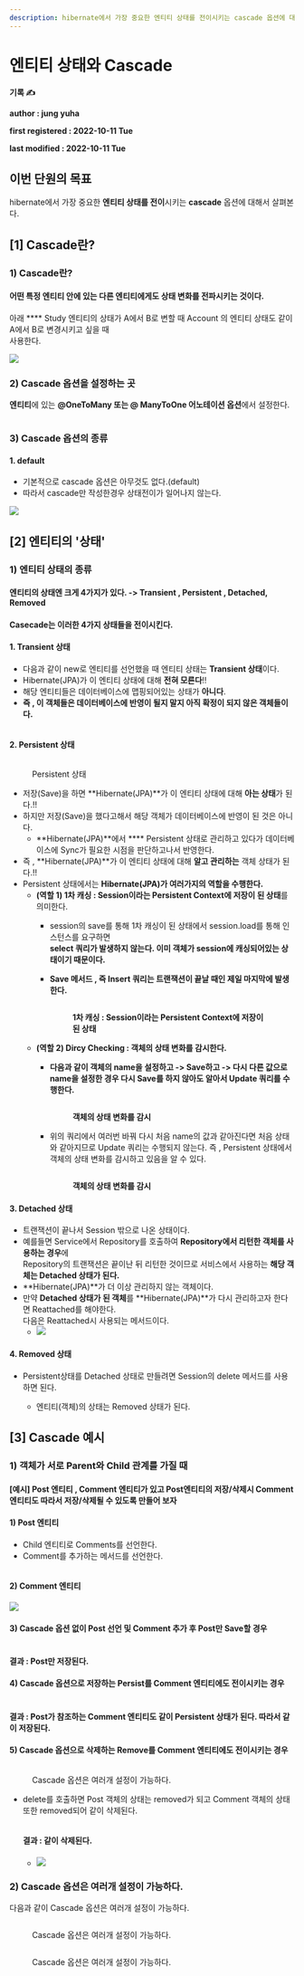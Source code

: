 ```yaml
---
description: hibernate에서 가장 중요한 엔티티 상태를 전이시키는 cascade 옵션에 대해서 살펴본다.
---
```


# 엔티티 상태와 Cascade

**기록 ✍️**

**author : jung yuha**

**first registered : 2022-10-11 Tue**

**last modified : 2022-10-11 Tue**

## **이번 단원의 목표**

hibernate에서 가장 중요한 **엔티티 상태를 전이**시키는 **cascade** 옵션에 대해서 살펴본다.

## \[1] C**ascade란?**

### **1)** C**ascade란?**

#### 어떤 특정 엔티티 안에 있는 다른 엔티티에게도 상태 변화를 전파시키는 것이다.

아래 **** Study 엔티티의 상태가 A에서 B로 변할 때 Account 의 엔티티 상태도 같이 A에서 B로 변경시키고 싶을 때\
사용한다.

![](<../.gitbook/assets/image (23).png>)

### **2)** C**ascade 옵션을 설정하는 곳**

**엔티티**에 있는 **@OneToMany 또는 @ ManyToOne 어노테이션 옵션**에서 설정한다.

<figure><img src="../.gitbook/assets/image (12).png" alt=""><figcaption></figcaption></figure>

### 3) Cascade 옵션의 종류

#### 1. default

* 기본적으로 cascade 옵션은 아무것도 없다.(default)
* 따라서 cascade만 작성한경우 상태전이가 일어나지 않는다.

![](<../.gitbook/assets/image (9).png>)

## \[2] 엔티티의 '상태'

### 1) 엔티티 상태의 종류

#### 엔티티의 상태엔 크게 4가지가 있다. -> Transient , Persistent , Detached, Removed

#### Casecade는 이러한  4가지 상태들을 전이시킨다.

#### 1. Transient 상태

* 다음과 같이 new로 엔티티를 선언했을 때 엔티티 상태는 **Transient 상태**이다.
* Hibernate(JPA)가 이 엔티티 상태에 대해 **전혀 모른다**!!
* 해당 엔티티들은 데이터베이스에 맵핑되어있는 상태가 **아니다**.
* **즉 , 이 객체들은 데이터베이스에 반영이 될지 말지 아직 확정이 되지 않은 객체들이다.**

<figure><img src="../.gitbook/assets/image (2) (1).png" alt=""><figcaption></figcaption></figure>

#### 2. Persistent 상태

<figure><img src="../.gitbook/assets/image (24).png" alt=""><figcaption><p> Persistent 상태</p></figcaption></figure>

* 저장(Save)을 하면 **Hibernate(JPA)**가 이 엔티티 상태에 대해 **아는 상태**가 된다.!!
* 하지만 저장(Save)을 했다고해서 해당 객체가 데이터베이스에 반영이 된 것은 아니다.
  * **Hibernate(JPA)**에서 **** Persistent 상태로 관리하고 있다가 데이터베이스에 Sync가 필요한 시점을 판단하고나서 반영한다.&#x20;
* 즉 ,  **Hibernate(JPA)**가 이 엔티티 상태에 대해 **알고 관리하는** 객체 상태가 된다.!!
* Persistent 상태에서는 **Hibernate(JPA)가 여러가지의 역할을 수행한다.**
  * **(역할 1) 1차 캐싱 : Session이라는 Persistent Context에 저장이 된 상태**를 의미한다.
    * session의 save를 통해 1차 캐싱이 된 상태에서 session.load를 통해 인스턴스를 요구하면\
      **select 쿼리가 발생하지 않는다. 이미 객체가 session에 캐싱되어있는 상태이기 때문이다.**
    *   **Save 메서드 , 즉 Insert 쿼리는 트랜잭션이 끝날 때인 제일 마지막에 발생한다.**

        <figure><img src="../.gitbook/assets/image (14).png" alt=""><figcaption><p><strong>1차 캐싱 : Session이라는 Persistent Context에 저장이 된 상태</strong></p></figcaption></figure>
  * **(역할 2) Dircy Checking : 객체의 상태 변화를 감시한다.**
    *   **다음과 같이 객체의 name을 설정하고 -> Save하고 -> 다시 다른 값으로 name을 설정한 경우 다시 Save를 하지 않아도 알아서 Update 쿼리를 수행한다.**

        <figure><img src="../.gitbook/assets/image (10).png" alt=""><figcaption><p> <strong>객체의 상태 변화를 감시</strong>   </p></figcaption></figure>
    *   위의 쿼리에서 여러번 바꿔 다시 처음 name의 값과 같아진다면 처음 상태와 같아지므로 Update 쿼리는 수행되지 않는다. 즉 , Persistent 상태에서 객체의 상태 변화를 감시하고 있음을 알 수 있다.

        <figure><img src="../.gitbook/assets/image (20).png" alt=""><figcaption><p> <strong>객체의 상태 변화를 감시</strong>   </p></figcaption></figure>

#### 3.  Detached 상태

* 트랜잭션이 끝나서 Session 밖으로 나온 상태이다.
* 예를들면 Service에서 Repository를 호출하여 **Repository에서 리턴한 객체를 사용하는 경우**에 \
  Repository의 트랜잭션은 끝이난 뒤 리턴한 것이므로 서비스에서 사용하는 **해당 객체는 Detached 상태가 된다.**&#x20;
* **Hibernate(JPA)**가 더 이상 관리하지 않는 객체이다.
* 만약 **Detached 상태가 된 객체**를 **Hibernate(JPA)**가 다시 관리하고자 한다면 Reattached를 해야한다.\
  다음은 Reattached시 사용되는 메서드이다.
  * ![](<../.gitbook/assets/image (13).png>)

#### 4. Removed 상태

*   Persistent상태를 Detached 상태로 만들려면 Session의 delete 메서드를 사용하면 된다.

    * 엔티티(객체)의 상태는 Removed 상태가 된다.



## \[3] Cascade 예시

### 1) 객체가 서로 Parent와 Child 관계를 가질 때

#### \[예시] Post 엔티티 , Comment 엔티티가 있고 Post엔티티의 저장/삭제시 Comment 엔티티도 따라서 저장/삭제될 수 있도록 만들어 보자

#### 1) Post 엔티티

* Child 엔티티로 Comments를 선언한다.
* Comment를 추가하는 메서드를 선언한다.

<figure><img src="../.gitbook/assets/image (5).png" alt=""><figcaption></figcaption></figure>

#### 2) Comment 엔티티

![](<../.gitbook/assets/image (16).png>)

#### 3) Cascade 옵션 없이 Post 선언 및 Comment 추가 후 Post만 Save할 경우

<figure><img src="../.gitbook/assets/image (18).png" alt=""><figcaption></figcaption></figure>

#### 결과 : Post만 저장된다.

#### 4) Cascade 옵션으로 저장하는 Persist를 Comment 엔티티에도 전이시키는 경우

<figure><img src="../.gitbook/assets/image (8).png" alt=""><figcaption></figcaption></figure>

#### 결과 : Post가 참조하는 Comment 엔티티도 같이 Persistent 상태가 된다. 따라서 같이 저장된다.&#x20;

#### 5) Cascade 옵션으로 삭제하는 Remove를 Comment 엔티티에도 전이시키는 경우

<figure><img src="../.gitbook/assets/image (3).png" alt=""><figcaption><p> Cascade 옵션은 여러개 설정이 가능하다.</p></figcaption></figure>

*   delete를 호출하면 Post 객체의 상태는 removed가 되고 Comment 객체의 상태 또한 removed되어 같이 삭제된다.

    <figure><img src="../.gitbook/assets/image (19).png" alt=""><figcaption></figcaption></figure>

    #### 결과 : 같이 삭제된다.

    * #### &#x20;![](<../.gitbook/assets/image (1).png>)

### 2) Cascade 옵션은 여러개 설정이 가능하다.

다음과 같이 Cascade 옵션은 여러개 설정이 가능하다.

<figure><img src="../.gitbook/assets/image (3).png" alt=""><figcaption><p> Cascade 옵션은 여러개 설정이 가능하다.</p></figcaption></figure>

<figure><img src="../.gitbook/assets/image (17).png" alt=""><figcaption><p> Cascade 옵션은 여러개 설정이 가능하다.</p></figcaption></figure>

